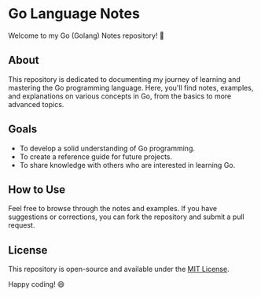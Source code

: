 # Go Language Notes

Welcome to my Go (Golang) Notes repository! 🚀

## About
This repository is dedicated to documenting my journey of learning and mastering the Go programming language. Here, you'll find notes, examples, and explanations on various concepts in Go, from the basics to more advanced topics.

## Goals
- To develop a solid understanding of Go programming.
- To create a reference guide for future projects.
- To share knowledge with others who are interested in learning Go.

## How to Use
Feel free to browse through the notes and examples. If you have suggestions or corrections, you can fork the repository and submit a pull request.

## License
This repository is open-source and available under the [MIT License](LICENSE).

Happy coding! 😄
